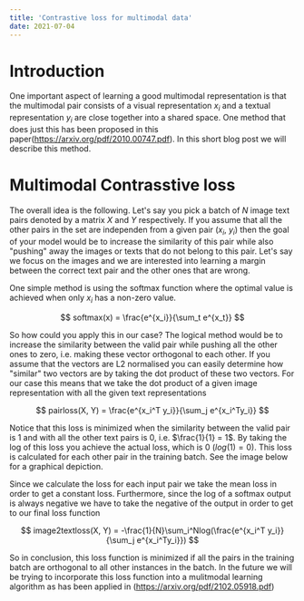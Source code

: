 ```yaml
---
title: 'Contrastive loss for multimodal data'
date: 2021-07-04
---
```


Introduction
======
One important aspect of learning a good multimodal representation is that the multimodal pair consists of a visual representation $x_i$ and a textual representation $y_i$ are close together into a shared space. One method that does just this has been proposed in this paper(https://arxiv.org/pdf/2010.00747.pdf). In this short blog post we will describe this method.

Multimodal Contrasstive loss
=======
The overall idea is the following. Let's say you pick a batch of $N$ image text pairs denoted by a matrix $X$ and $Y$ respectively. If you assume that all the other pairs in the set are independen from a given pair ($x_i$, $y_i$) then the goal of your model would be to increase the similarity of this pair while also "pushing" away the images or texts that do not belong to this pair. Let's say we focus on the images and we are interested into learning a margin between the correct text pair and the other ones that are wrong. 

One simple method is using the softmax function where the optimal value is achieved when only $x_i$ has a non-zero value. 

$$
softmax(x) = \frac{e^{x_i}}{\sum_t e^{x_t}}
$$

So how could you apply this in our case? The logical method would be to increase the similarity between the valid pair while pushing all the other ones to zero, i.e. making these vector orthogonal to each other. If you assume that the vectors are L2 normalised you can easily determine how "similar" two vectors are by taking the dot product of these two vectors.  For our case this means that we take the dot product of a given image representation with all the given text representations

$$
pairloss(X, Y) = \frac{e^{x_i^T y_i}}{\sum_j e^{x_i^Ty_i}}
$$

Notice that this loss is minimized when the similarity between the valid pair is 1 and with all the other text pairs is 0, i.e. $\frac{1}{1} = 1$. By taking the log of this loss you achieve the actual loss, which is 0 ($log(1) = 0$). This loss is calculated for each other pair in the training batch. See the image below for a graphical depiction. 

Since we calculate the loss for each input pair we take the mean loss in order to get a constant loss. Furthermore, since the log of a softmax output is always negative we have to take the negative of the output in order to get to our final loss function 

$$
image2textloss(X, Y) = -\frac{1}{N}\sum_i^Nlog(\frac{e^{x_i^T y_i}}{\sum_j e^{x_i^Ty_i}})
$$

So in conclusion, this loss function is minimized if all the pairs in the training batch are orthogonal to all other instances in the batch. In the future we will be trying to incorporate this loss function into a mulitmodal learning algorithm as has been applied in (https://arxiv.org/pdf/2102.05918.pdf)



